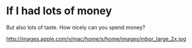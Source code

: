 # If I had lots of money

But also lots of taste. How nicely can you spend money?

<http://images.apple.com/v/mac/home/s/home/images/mbpr_large_2x.jpg>
